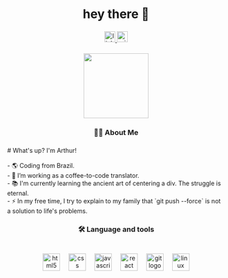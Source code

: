 <h1 align="center">hey there 👋</h1>

###

<div align="center">
  <a href="https://www.linkedin.com/in/arthur-eduardo-santos-6203b2328" target="_blank">
    <img src="https://img.shields.io/static/v1?message=LinkedIn&logo=linkedin&label=&color=red&logoColor=white&labelColor=&style=for-the-badge" height="25" alt="linkedin logo"  />
  </a>
  <a href="athedsx@outlook.com" target="_blank">
    <img src="https://img.shields.io/static/v1?message=Outlook&logo=microsoft-outlook&label=&color=red&logoColor=white&labelColor=&style=for-the-badge" height="25" alt="microsoft-outlook logo"  />
  </a>
</div>

###

<div align="center">
  <img height="150" src="https://i.redd.it/yuhyr2y2luua1.gif"  />
</div>

###

<h3 align="center">👩‍💻  About Me</h3>

###

<p align="left"># What's up? I'm Arthur!<br><br>- 🌎 Coding from Brazil.<br>- 🔭 I’m working as a coffee-to-code translator.<br>- 📚 I'm currently learning the ancient art of centering a div. The struggle is eternal.<br>- ⚡ In my free time, I try to explain to my family that `git push --force` is not a solution to life's problems.</p>

###

<h3 align="center">🛠 Language and tools</h3>

###

<br clear="both">

<div align="center">
  <img src="https://cdn.jsdelivr.net/gh/devicons/devicon/icons/html5/html5-plain.svg" height="40" alt="html5 logo"  />
  <img width="12" />
  <img src="https://cdn.jsdelivr.net/gh/devicons/devicon/icons/css3/css3-plain.svg" height="40" alt="css logo"  />
  <img width="12" />
  <img src="https://cdn.jsdelivr.net/gh/devicons/devicon/icons/javascript/javascript-plain.svg" height="40" alt="javascript logo"  />
  <img width="12" />
  <img src="https://cdn.jsdelivr.net/gh/devicons/devicon/icons/react/react-original.svg" height="40" alt="react logo"  />
  <img width="12" />
  <img src="https://cdn.jsdelivr.net/gh/devicons/devicon/icons/git/git-original.svg" height="40" alt="git logo"  />
  <img width="12" />
  <img src="https://cdn.jsdelivr.net/gh/devicons/devicon/icons/linux/linux-original.svg" height="40" alt="linux logo"  />
</div>

###
